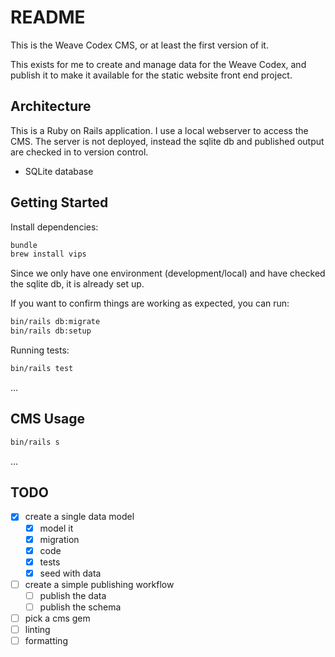 # README

This is the Weave Codex CMS, or at least the first version of it.

This exists for me to create and manage data for the Weave Codex, and publish it to make it available for the static website front end project.

## Architecture

This is a Ruby on Rails application. I use a local webserver to access the CMS. The server is not deployed, instead the sqlite db and published output are checked in to version control.

* SQLite database

## Getting Started

Install dependencies:

```sh
bundle
brew install vips
```

Since we only have one environment (development/local) and have checked the sqlite db, it is already set up. 

If you want to confirm things are working as expected, you can run:

```sh
bin/rails db:migrate
bin/rails db:setup
```

Running tests:

```sh
bin/rails test
```

...

## CMS Usage

```sh
bin/rails s
```
...

## TODO

- [x] create a single data model
  - [x] model it
  - [x] migration
  - [x] code
  - [x] tests
  - [x] seed with data
- [ ] create a simple publishing workflow
  - [ ] publish the data
  - [ ] publish the schema
- [ ] pick a cms gem
- [ ] linting
- [ ] formatting

